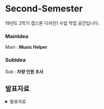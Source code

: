 # Second-Semester

19년도 2학기 캡스톤 디자인1 수업 작업 공간입니다. 

 ### MainIdea
Main : **Music Helper**

 ### SubIdea
Sub : **차량 인원 조사**



발표자료
--------
<details>
<summary>발표자료</summary>

 * 19.09.11 : [19.09.11](https://github.com/ForGraduate2020/Second-Semester/blob/master/%EC%BA%A1%EC%8A%A4%ED%86%A4%20%EB%94%94%EC%9E%90%EC%9D%B8%20%EC%95%84%EC%9D%B4%EB%94%94%EC%96%B4-confirm%EC%9D%B4%EC%A0%84(fix).pptx)
 * 19.09.18 : [19.09.18](https://github.com/ForGraduate2020/Second-Semester/blob/master/%EC%BA%A1%EC%8A%A4%ED%86%A4%20%EB%94%94%EC%9E%90%EC%9D%B8%202%EC%A3%BC%EC%B0%A8.pptx)
 * 19.09.25 : [19.09.25](https://github.com/ForGraduate2020/Second-Semester/blob/master/%EC%BA%A1%EC%8A%A4%ED%86%A4%20%EB%94%94%EC%9E%90%EC%9D%B8%203%EC%A3%BC%EC%B0%A8.pptx)
 * 19.10.02 : [19.10.02](https://github.com/ForGraduate2020/Second-Semester/blob/master/%EC%BA%A1%EC%8A%A4%ED%86%A4%20%EB%94%94%EC%9E%90%EC%9D%B8%204%EC%A3%BC%EC%B0%A8.pptx)
 * 19.10.16 : [19.10.16](https://github.com/ForGraduate2020/Second-Semester/blob/master/캡스톤%20디자인%205주차.pptx)
   * 시나리오: [시나리오](https://github.com/ForGraduate2020/Second-Semester/blob/master/%EC%BA%A1%EB%94%94%2010%EC%9B%94%203%EC%A3%BC%EC%B0%A8%20%EC%8B%9C%EB%82%98%EB%A6%AC%EC%98%A4.hwp)
   * 피드백: [피드백](https://github.com/ForGraduate2020/Second-Semester/blob/master/%EC%BA%A1%EB%94%9410%EC%9B%943%EC%A3%BC%EC%B0%A8%20%ED%94%BC%EB%93%9C%EB%B0%B1%26%20%EB%8B%A4%EC%9D%8C%20%EB%B0%9C%ED%91%9C%20%EC%A4%80%EB%B9%84%20%EC%82%AC%ED%95%AD.txt)
* 19.11.06 : [19.11.06](https://github.com/ForGraduate2020/Second-Semester/blob/master/19.11.06.pptx)
    
</details>
